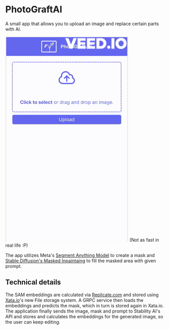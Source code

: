 # PhotoGraftAI

A small app that allows you to upload an image and replace certain parts with AI.

![demo](docs/assets/demo.gif)
(Not as fast in real life :P)

The app utilizes Meta's [Segment Anything Model](https://segment-anything.com/) to create a mask
and [Stable Diffusion's Masked Inpaintaing](https://platform.stability.ai/docs/features/inpainting#Python)
to fill the masked area with given prompt.

## Technical details

The SAM embeddings are calculated via [Replicate.com](https://replicate.com/sepal/sam-embeddings/versions/6169e3d14e9d16d2efd9caf122c94cc4aa916ccef7ae2f85afc930a874beffd9)
and stored using [Xata.io](https://xata.io/)'s new File storage system. A GRPC service then loads
the embeddings and predicts the mask, which in turn is stored again in Xata.io. The application
finally sends the image, mask and prompt to Stability AI's API and stores and calculates the
embeddings for the generated image, so the user can keep editing.
